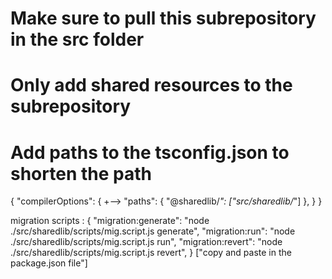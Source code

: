 # Make sure to pull this subrepository in the src folder

# Only add shared resources to the subrepository

# Add paths to the tsconfig.json to shorten the path

{
"compilerOptions": {
+--> "paths": {
"@sharedlib/_": ["src/sharedlib/_"]
},
}
}

migration scripts : {
"migration:generate": "node ./src/sharedlib/scripts/mig.script.js generate",
"migration:run": "node ./src/sharedlib/scripts/mig.script.js run",
"migration:revert": "node ./src/sharedlib/scripts/mig.script.js revert",
} ["copy and paste in the package.json file"]
